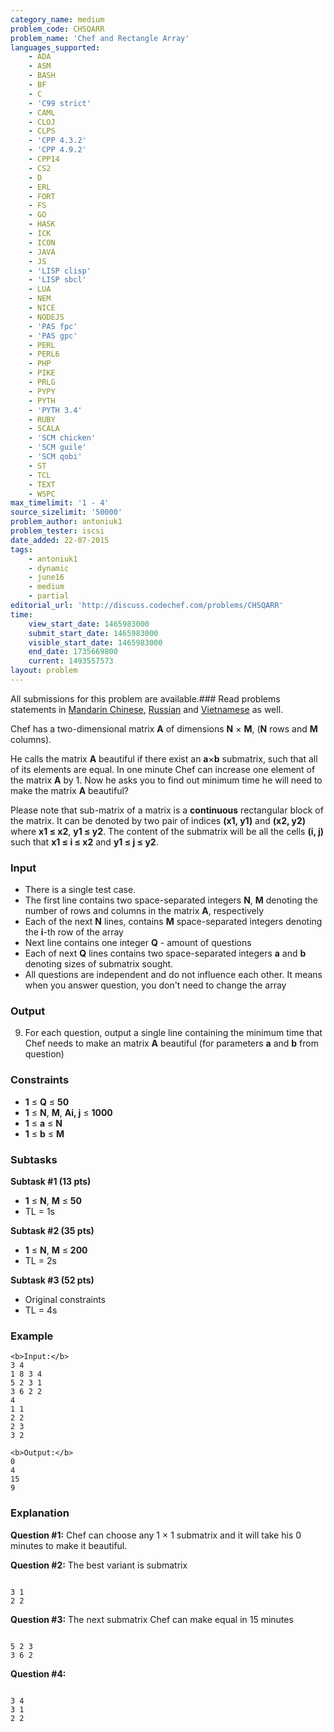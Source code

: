 ```yaml
---
category_name: medium
problem_code: CHSQARR
problem_name: 'Chef and Rectangle Array'
languages_supported:
    - ADA
    - ASM
    - BASH
    - BF
    - C
    - 'C99 strict'
    - CAML
    - CLOJ
    - CLPS
    - 'CPP 4.3.2'
    - 'CPP 4.9.2'
    - CPP14
    - CS2
    - D
    - ERL
    - FORT
    - FS
    - GO
    - HASK
    - ICK
    - ICON
    - JAVA
    - JS
    - 'LISP clisp'
    - 'LISP sbcl'
    - LUA
    - NEM
    - NICE
    - NODEJS
    - 'PAS fpc'
    - 'PAS gpc'
    - PERL
    - PERL6
    - PHP
    - PIKE
    - PRLG
    - PYPY
    - PYTH
    - 'PYTH 3.4'
    - RUBY
    - SCALA
    - 'SCM chicken'
    - 'SCM guile'
    - 'SCM qobi'
    - ST
    - TCL
    - TEXT
    - WSPC
max_timelimit: '1 - 4'
source_sizelimit: '50000'
problem_author: antoniuk1
problem_tester: iscsi
date_added: 22-07-2015
tags:
    - antoniuk1
    - dynamic
    - june16
    - medium
    - partial
editorial_url: 'http://discuss.codechef.com/problems/CHSQARR'
time:
    view_start_date: 1465983000
    submit_start_date: 1465983000
    visible_start_date: 1465983000
    end_date: 1735669800
    current: 1493557573
layout: problem
---
```

All submissions for this problem are available.###  Read problems statements in [Mandarin Chinese](http://www.codechef.com/download/translated/JUNE16/mandarin/CHSQARR.pdf), [Russian](http://www.codechef.com/download/translated/JUNE16/russian/CHSQARR.pdf) and [Vietnamese](http://www.codechef.com/download/translated/JUNE16/vietnamese/CHSQARR.pdf) as well.

Chef has a two-dimensional matrix **A** of dimensions **N** × **M**, (**N** rows and **M** columns).

He calls the matrix **A** beautiful if there exist an **a**×**b** submatrix, such that all of its elements are equal. In one minute Chef can increase one element of the matrix **A** by 1. Now he asks you to find out minimum time he will need to make the matrix **A** beautiful?

Please note that sub-matrix of a matrix is a **continuous** rectangular block of the matrix. It can be denoted by two pair of indices **(x1, y1)** and **(x2, y2)** where **x1 ≤ x2**, **y1 ≤ y2**. The content of the submatrix will be all the cells **(i, j)** such that **x1 ≤ i ≤ x2** and **y1 ≤ j ≤ y2**.

### Input

- There is a single test case.
- The first line contains two space-separated integers **N**, **M** denoting the number of rows and columns in the matrix **A**, respectively
- Each of the next **N** lines, contains **M** space-separated integers denoting the **i**-th row of the array
- Next line contains one integer **Q** - amount of questions
- Each of next **Q** lines contains two space-separated integers **a** and **b** denoting sizes of submatrix sought.
- All questions are independent and do not influence each other. It means when you answer question, you don't need to change the array

### Output

9. For each question, output a single line containing the minimum time that Chef needs to make an matrix **A** beautiful (for parameters **a** and **b** from question)
### Constraints

- **1** ≤ **Q** ≤ **50**
- **1** ≤ **N**, **M**, **Ai, j** ≤ **1000**
- **1** ≤ **a** ≤ **N**
- **1** ≤ **b** ≤ **M**

### Subtasks

**Subtask #1 (13 pts)**

- **1** ≤ **N**, **M** ≤ **50**
- TL = 1s

**Subtask #2 (35 pts)**

- **1** ≤ **N**, **M** ≤ **200**
- TL = 2s

**Subtask #3 (52 pts)**

- Original constraints
- TL = 4s

### Example

```
<b>Input:</b>
3 4
1 8 3 4
5 2 3 1
3 6 2 2
4
1 1
2 2
2 3
3 2

<b>Output:</b>
0
4
15
9

```
### Explanation

**Question #1:**
Chef can choose any 1 × 1 submatrix and it will take his 0 minutes to make it beautiful.

**Question #2:**
The best variant is submatrix

```

3 1
2 2

```
**Question #3:**
The next submatrix Chef can make equal in 15 minutes

```

5 2 3
3 6 2

```
**Question #4:**

```

3 4
3 1
2 2

```